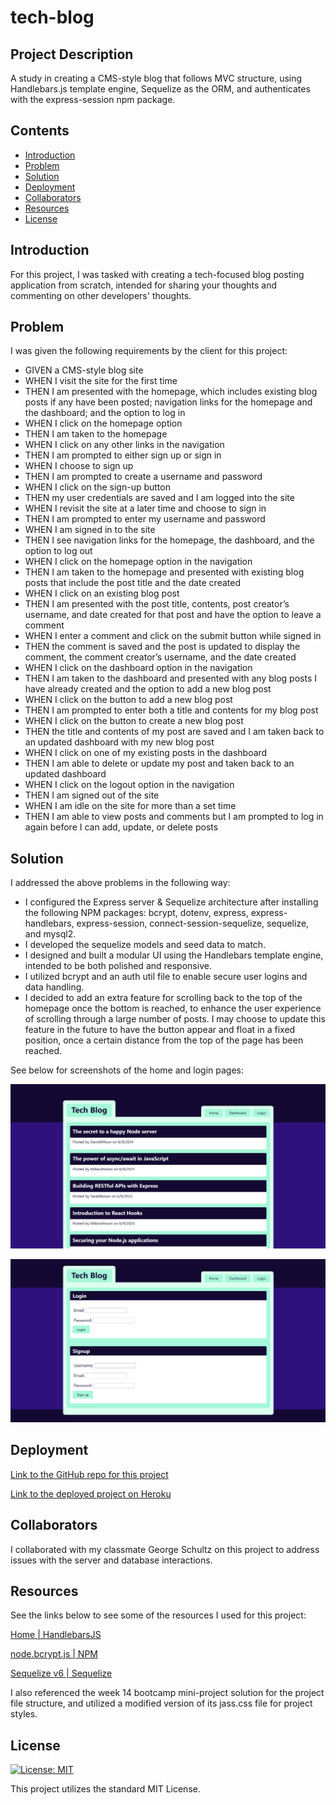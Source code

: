 # tech-blog

## Project Description

A study in creating a CMS-style blog that follows MVC structure, using Handlebars.js template engine, Sequelize as the ORM, and authenticates with the express-session npm package.

## Contents

- [Introduction](#introduction)
- [Problem](#problem)
- [Solution](#solution)
- [Deployment](#deployment)
- [Collaborators](#collaborators)
- [Resources](#resources)
- [License](#License)

## Introduction

For this project, I was tasked with creating a tech-focused blog posting application from scratch, intended for sharing your thoughts and commenting on other developers' thoughts.

## Problem

I was given the following requirements by the client for this project:

- GIVEN a CMS-style blog site
- WHEN I visit the site for the first time
- THEN I am presented with the homepage, which includes existing blog posts if any have been posted; navigation links for the homepage and the dashboard; and the option to log in
- WHEN I click on the homepage option
- THEN I am taken to the homepage
- WHEN I click on any other links in the navigation
- THEN I am prompted to either sign up or sign in
- WHEN I choose to sign up
- THEN I am prompted to create a username and password
- WHEN I click on the sign-up button
- THEN my user credentials are saved and I am logged into the site
- WHEN I revisit the site at a later time and choose to sign in
- THEN I am prompted to enter my username and password
- WHEN I am signed in to the site
- THEN I see navigation links for the homepage, the dashboard, and the option to log out
- WHEN I click on the homepage option in the navigation
- THEN I am taken to the homepage and presented with existing blog posts that include the post title and the date created
- WHEN I click on an existing blog post
- THEN I am presented with the post title, contents, post creator’s username, and date created for that post and have the option to leave a comment
- WHEN I enter a comment and click on the submit button while signed in
- THEN the comment is saved and the post is updated to display the comment, the comment creator’s username, and the date created
- WHEN I click on the dashboard option in the navigation
- THEN I am taken to the dashboard and presented with any blog posts I have already created and the option to add a new blog post
- WHEN I click on the button to add a new blog post
- THEN I am prompted to enter both a title and contents for my blog post
- WHEN I click on the button to create a new blog post
- THEN the title and contents of my post are saved and I am taken back to an updated dashboard with my new blog post
- WHEN I click on one of my existing posts in the dashboard
- THEN I am able to delete or update my post and taken back to an updated dashboard
- WHEN I click on the logout option in the navigation
- THEN I am signed out of the site
- WHEN I am idle on the site for more than a set time
- THEN I am able to view posts and comments but I am prompted to log in again before I can add, update, or delete posts

## Solution

I addressed the above problems in the following way:

- I configured the Express server & Sequelize architecture after installing the following NPM packages: bcrypt, dotenv, express, express-handlebars, express-session, connect-session-sequelize, sequelize, and mysql2.
- I developed the sequelize models and seed data to match.
- I designed and built a modular UI using the Handlebars template engine, intended to be both polished and responsive.
- I utilized bcrypt and an auth util file to enable secure user logins and data handling.
- I decided to add an extra feature for scrolling back to the top of the homepage once the bottom is reached, to enhance the user experience of scrolling through a large number of posts. I may choose to update this feature in the future to have the button appear and float in a fixed position, once a certain distance from the top of the page has been reached.

See below for screenshots of the home and login pages:

![Screenshot of deployed project's homepage](./public/assets/project-screenshot_home.png)

![Screenshot of deployed project's login page](./public/assets/project-screenshot_login.png)

## Deployment

[Link to the GitHub repo for this project](https://github.com/Aoliva96/tech-blog)

[Link to the deployed project on Heroku](https://bootcamp-project-tech-blog-6939c1dede08.herokuapp.com/)

## Collaborators

I collaborated with my classmate George Schultz on this project to address issues with the server and database interactions.

## Resources

See the links below to see some of the resources I used for this project:

[Home | HandlebarsJS](https://handlebarsjs.com/)

[node.bcrypt.js | NPM](https://www.npmjs.com/package/bcrypt)

[Sequelize v6 | Sequelize](https://sequelize.org/docs/v6/)

I also referenced the week 14 bootcamp mini-project solution for the project file structure, and utilized a modified version of its jass.css file for project styles.

## License

[![License: MIT](https://img.shields.io/badge/License-MIT-yellow.svg)](https://opensource.org/licenses/MIT)

This project utilizes the standard MIT License.
